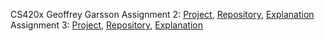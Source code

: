 CS420x
Geoffrey Garsson
Assignment 2: [Project](https://gdgarsson.github.io),
	      [Repository](https://github.com/gdgarsson/gdgarsson.github.io), 
              [Explanation](https://github.com/gdgarsson/gdgarsson.github.io/blob/main/explanation.txt) <br>
Assignment 3: [Project](https://gdgarsson.github.io/A3.html),
	      [Repository](https://github.com/gdgarsson/gdgarsson.github.io), 
              [Explanation](https://github.com/gdgarsson/gdgarsson.github.io/blob/main/explanation_a3.txt)